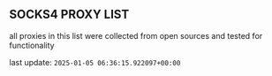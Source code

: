 ## SOCKS4 PROXY LIST

all proxies in this list were collected from open sources and tested for functionality

last update: `2025-01-05 06:36:15.922097+00:00`